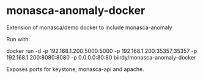 # monasca-anomaly-docker
Extension of monasca/demo docker to include monasca-anomaly

Run with:

docker run -d -p 192.168.1.200:5000:5000 -p 192.168.1.200:35357:35357 -p 192.168.1.200:8080:8080 -p 0.0.0.0:80:80 biirdy/monasca-anomaly-docker

Exposes ports for keystone, monasca-api and apache.
